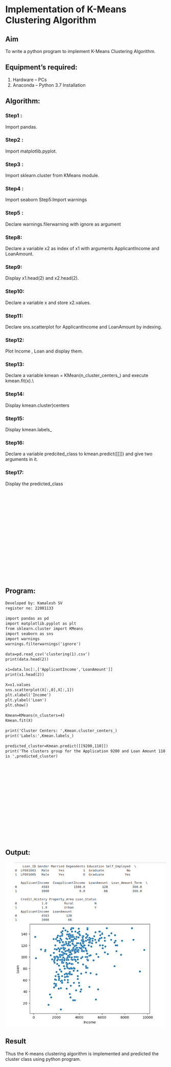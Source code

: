 # Implementation of K-Means Clustering Algorithm
## Aim
To write a python program to implement K-Means Clustering Algorithm.
## Equipment’s required:
1.	Hardware – PCs
2.	Anaconda – Python 3.7 Installation

## Algorithm:

### Step1 : 
Import pandas.
### Step2 : 
Import matplotlib.pyplot.
### Step3 : 
Import sklearn.cluster from KMeans module.
### Step4 : 
Import seaborn Step5:Import warnings
### Step5 : 
Declare warnings.filerwarning with ignore as argument
### Step8:
Declare a variable x2 as index of x1 with arguments ApplicantIncome and LoanAmount.
### Step9:
Display x1.head(2) and x2.head(2).
### Step10:
Declare a variable x and store x2.values.
### Step11:
Declare sns.scatterplot for ApplicantIncome and LoanAmount by indexing.
### Step12:
Plot Income , Loan and display them.
### Step13:
Declare a variable kmean = KMean(n_cluster_centers_) and execute kmean.fit(x).\
### Step14:
Display kmean.cluster)centers
### Step15:
Display kmean.labels_ 
### Step16:
Declare a variable predcited_class to kmean.predict([[]]) and give two arguments in it.
### Step17:
Display the predicted_class

<br>
<br>
<br>
<br>
<br>
<br>
<br>
<br>
<br>
<br>
<br>
<br>
<br>
<br>
<br>
<br>


## Program:
```
Developed by: Kamalesh SV
register no: 22001133

import pandas as pd
import matplotlib.pyplot as plt
from sklearn.cluster import KMeans
import seaborn as sns
import warnings
warnings.filterwarnings('ignore')

data=pd.read_csv('clustering(1).csv')
print(data.head(2))

x1=data.loc[:,['ApplicantIncome','LoanAmount']]
print(x1.head(2))

X=x1.values
sns.scatterplot(X[:,0],X[:,1])
plt.xlabel('Income')
plt.ylabel('Loan')
plt.show()

Kmean=KMeans(n_clusters=4)
Kmean.fit(X)

print('Cluster Centers: ',Kmean.cluster_centers_)
print('Labels:',Kmean.labels_)

predicted_cluster=Kmean.predict([[9200,110]])
print('The clusters group for the Application 9200 and Loan Amount 110  is ',predicted_cluster)
```

<br>
<br>
<br>
<br>
<br>
<br>
<br>
<br>
<br>
<br>
<br>
<br>
<br>
<br>


## Output:

![OUTPUT](./output.png)


## Result
Thus the K-means clustering algorithm is implemented and predicted the cluster class using python program.
